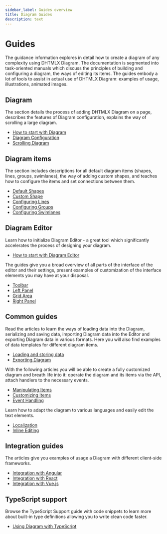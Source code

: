 ```yaml
---
sidebar_label: Guides overview
title: Diagram Guides
description: text
---
```


# Guides

The guidance information explores in detail how to create a diagram of any complexity using DHTMLX Diagram.
The documentation is segmented into task-oriented manuals which discuss the principles of building and configuring a diagram, the ways of editing its items. The guides embody a lot of tools to assist in actual use of DHTMLX Diagram: examples of usage, illustrations, animated images.


## Diagram

The section details the process of adding DHTMLX Diagram on a page, describes the features of Diagram configuration, explains the way of scrolling a large diagram.

- [How to start with Diagram](../../guides/diagram/initialization/)
- [Diagram Configuration](../../guides/diagram/configuration/)
- [Scrolling Diagram](../../guides/diagram/scrolling_diagram/)

## Diagram items

The section includes descriptions for all default diagram items (shapes, lines, groups, swimlanes), the way of adding custom shapes, and teaches how to configure the items and set connections between them. 

- [Default Shapes](../../shapes/default_shapes/)
- [Custom Shape](../../shapes/custom_shape/)
- [Configuring Lines](../../lines/index/)
- [Configuring Groups](../../groups/index/)
- [Configuring Swimlanes](../../swimlanes/index/)

## Diagram Editor

Learn how to initialize Diagram Editor - a great tool which significantly accelerates the process of designing your diagram.

- [How to start with Diagram Editor](../../guides/diagram_editor/initialization/)

The guides give you a broad overview of all parts of the interface of the editor and their settings, present examples of customization of the interface elements you may have at your disposal.

- [Toolbar](../../guides/diagram_editor/toolbar/)
- [Left Panel](../../guides/diagram_editor/left_panel/)
- [Grid Area](../../guides/diagram_editor/grid_area/)
- [Right Panel](../../guides/diagram_editor/right_panel/)

## Common guides

Read the articles to learn the ways of loading data into the Diagram, serializing and saving data, importing Diagram data into the Editor and exporting Diagram data in various formats. Here you will also find examples of data templates for different diagram items.

- [Loading and storing data](../../guides/loading_data/)
- [Exporting Diagram](../../guides/data_export/)

With the following articles you will be able to create a fully customized diagram and breath life into it: operate the diagram and its items via the API, attach handlers to the necessary events.

- [Manipulating Items](../../guides/manipulating_items/)
- [Customizing Items](../../guides/customization/)
- [Event Handling](../../guides/event_handling/)

Learn how to adapt the diagram to various languages and easily edit the text elements.

- [Localization](../../guides/localization/)
- [Inline Editing](../../guides/inline_editing/)

## Integration guides

The articles give you examples of usage a Diagram with different client-side frameworks.

- [Integration with Angular](../../guides/angular_integration/)
- [Integration with React](../../guides/react_integration/)
- [Integration with Vue.js](../../guides/vue_integration/)

## TypeScript support

Browse the TypeScript Support guide with code snippets to learn more about built-in type definitions allowing you to write clean code faster.

- [Using Diagram with TypeScript](../../guides/using_typescript/)


